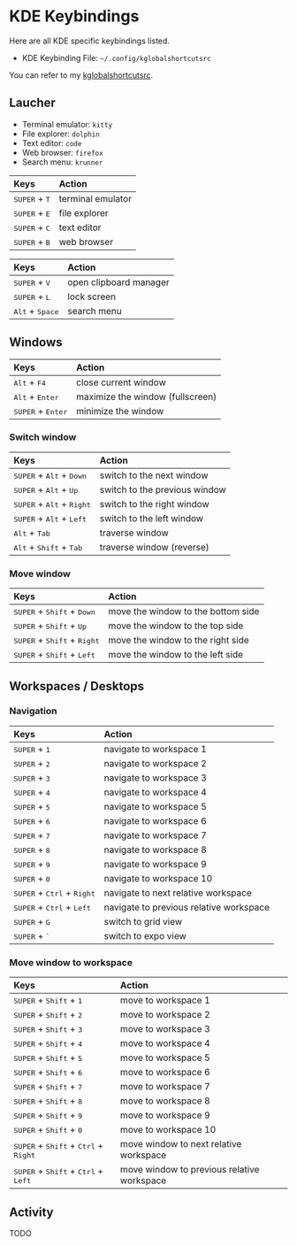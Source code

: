 # KDE Keybindings

Here are all KDE specific keybindings listed.

- KDE Keybinding File: `~/.config/kglobalshortcutsrc`

You can refer to my [kglobalshortcutsrc](../../home/dot_config/executable_kglobalshortcutsrc).

## Laucher

- Terminal emulator: `kitty`
- File explorer: `dolphin`
- Text editor: `code`
- Web browser: `firefox`
- Search menu: `krunner`

| Keys                                                 | Action                          |
| :--------------------------------------------------- | :------------------------------ |
| <kbd>SUPER</kbd> + <kbd>T</kbd>                      | terminal emulator               |
| <kbd>SUPER</kbd> + <kbd>E</kbd>                      | file explorer                   |
| <kbd>SUPER</kbd> + <kbd>C</kbd>                      | text editor                     |
| <kbd>SUPER</kbd> + <kbd>B</kbd>                      | web browser                     |

| Keys                                                 | Action                          |
| :--------------------------------------------------- | :------------------------------ |
| <kbd>SUPER</kbd> + <kbd>V</kbd>                      | open clipboard manager          |
| <kbd>SUPER</kbd> + <kbd>L</kbd>                      | lock screen                     |
| <kbd>Alt</kbd> + <kbd>Space</kbd>                      | search menu                     |

## Windows

| Keys                                                 | Action                          |
| :--------------------------------------------------- | :------------------------------ |
| <kbd>Alt</kbd> + <kbd>F4</kbd>                       | close current window            |
| <kbd>Alt</kbd> + <kbd>Enter</kbd>                    | maximize the window (fullscreen)|
| <kbd>SUPER</kbd> + <kbd>Enter</kbd>                  | minimize the window             |

### Switch window

| Keys                                                 | Action                          |
| :--------------------------------------------------- | :------------------------------ |
| <kbd>SUPER</kbd> + <kbd>Alt</kbd> + <kbd>Down</kbd>  | switch to the next window       |
| <kbd>SUPER</kbd> + <kbd>Alt</kbd> + <kbd>Up</kbd>    | switch to the previous window   |
| <kbd>SUPER</kbd> + <kbd>Alt</kbd> + <kbd>Right</kbd> | switch to the right window      |
| <kbd>SUPER</kbd> + <kbd>Alt</kbd> + <kbd>Left</kbd>  | switch to the left window       |
| <kbd>Alt</kbd> + <kbd>Tab</kbd>                      | traverse window                 |
| <kbd>Alt</kbd> + <kbd>Shift</kbd> + <kbd>Tab</kbd>   | traverse window (reverse)       |

### Move window

| Keys                                                 | Action                          |
| :--------------------------------------------------- | :------------------------------ |
| <kbd>SUPER</kbd> + <kbd>Shift</kbd> + <kbd>Down</kbd>  | move the window to the bottom side  |
| <kbd>SUPER</kbd> + <kbd>Shift</kbd> + <kbd>Up</kbd>    | move the window to the top side     |
| <kbd>SUPER</kbd> + <kbd>Shift</kbd> + <kbd>Right</kbd> | move the window to the right side   |
| <kbd>SUPER</kbd> + <kbd>Shift</kbd> + <kbd>Left</kbd>  | move the window to the left side    |

## Workspaces / Desktops

### Navigation

| Keys                                                 | Action                          |
| :--------------------------------------------------- | :------------------------------ |
| <kbd>SUPER</kbd> + <kbd>1</kbd>                      | navigate to workspace 1         |
| <kbd>SUPER</kbd> + <kbd>2</kbd>                      | navigate to workspace 2         |
| <kbd>SUPER</kbd> + <kbd>3</kbd>                      | navigate to workspace 3         |
| <kbd>SUPER</kbd> + <kbd>4</kbd>                      | navigate to workspace 4         |
| <kbd>SUPER</kbd> + <kbd>5</kbd>                      | navigate to workspace 5         |
| <kbd>SUPER</kbd> + <kbd>6</kbd>                      | navigate to workspace 6         |
| <kbd>SUPER</kbd> + <kbd>7</kbd>                      | navigate to workspace 7         |
| <kbd>SUPER</kbd> + <kbd>8</kbd>                      | navigate to workspace 8         |
| <kbd>SUPER</kbd> + <kbd>9</kbd>                      | navigate to workspace 9         |
| <kbd>SUPER</kbd> + <kbd>0</kbd>                      | navigate to workspace 10        |
| <kbd>SUPER</kbd> + <kbd>Ctrl</kbd> + <kbd>Right</kbd>| navigate to next relative workspace      |
| <kbd>SUPER</kbd> + <kbd>Ctrl</kbd> + <kbd>Left</kbd> | navigate to previous relative workspace  |
| <kbd>SUPER</kbd> + <kbd>G</kbd>                      | switch to grid view             |
| <kbd>SUPER</kbd> + <kbd>`</kbd>                      | switch to expo view             |

### Move window to workspace

| Keys                                                 | Action                          |
| :--------------------------------------------------- | :------------------------------ |
| <kbd>SUPER</kbd> + <kbd>Shift</kbd> + <kbd>1</kbd>   | move to workspace 1             |
| <kbd>SUPER</kbd> + <kbd>Shift</kbd> + <kbd>2</kbd>   | move to workspace 2             |
| <kbd>SUPER</kbd> + <kbd>Shift</kbd> + <kbd>3</kbd>   | move to workspace 3             |
| <kbd>SUPER</kbd> + <kbd>Shift</kbd> + <kbd>4</kbd>   | move to workspace 4             |
| <kbd>SUPER</kbd> + <kbd>Shift</kbd> + <kbd>5</kbd>   | move to workspace 5             |
| <kbd>SUPER</kbd> + <kbd>Shift</kbd> + <kbd>6</kbd>   | move to workspace 6             |
| <kbd>SUPER</kbd> + <kbd>Shift</kbd> + <kbd>7</kbd>   | move to workspace 7             |
| <kbd>SUPER</kbd> + <kbd>Shift</kbd> + <kbd>8</kbd>   | move to workspace 8             |
| <kbd>SUPER</kbd> + <kbd>Shift</kbd> + <kbd>9</kbd>   | move to workspace 9             |
| <kbd>SUPER</kbd> + <kbd>Shift</kbd> + <kbd>0</kbd>   | move to workspace 10            |
| <kbd>SUPER</kbd> + <kbd>Shift</kbd> + <kbd>Ctrl</kbd> + <kbd>Right</kbd>  | move window to next relative workspace |
| <kbd>SUPER</kbd> + <kbd>Shift</kbd> + <kbd>Ctrl</kbd> + <kbd>Left</kbd>   | move window to previous relative workspace |

## Activity

TODO
